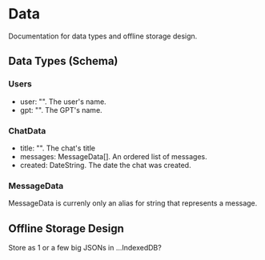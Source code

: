 # Data
Documentation for data types and offline storage design.


## Data Types (Schema)

### Users
- user: "". The user's name.
- gpt: "". The GPT's name.

### ChatData
- title: "". The chat's title
- messages: MessageData[]. An ordered list of messages.
- created: DateString. The date the chat was created.

### MessageData

MessageData is currenly only an alias for string that represents a message.


## Offline Storage Design
Store as 1 or a few big JSONs in ...IndexedDB?